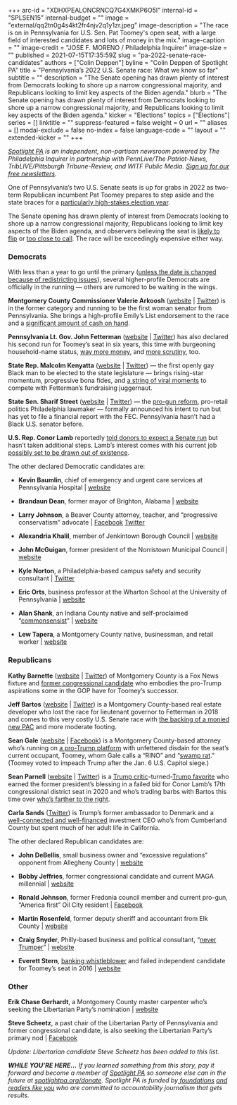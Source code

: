 +++
arc-id = "XDHXPEALONCRNCQ7G4XMKP6O5I"
internal-id = "SPLSEN15"
internal-budget = ""
image = "external/qq2tn0g4s4kt2fr4njv2q1y1zr.jpeg"
image-description = "The race is on in Pennsylvania for U.S. Sen. Pat Toomey's open seat, with a large field of interested candidates and lots of money in the mix."
image-caption = ""
image-credit = "JOSE F. MORENO / Philadelphia Inquirer"
image-size = ""
published = 2021-07-15T17:35:59Z
slug = "pa-2022-senate-race-candidates"
authors = ["Colin Deppen"]
byline = "Colin Deppen of Spotlight PA"
title = "Pennsylvania’s 2022 U.S. Senate race: What we know so far"
subtitle = ""
description = "The Senate opening has drawn plenty of interest from Democrats looking to shore up a narrow congressional majority, and Republicans looking to limit key aspects of the Biden agenda."
blurb = "The Senate opening has drawn plenty of interest from Democrats looking to shore up a narrow congressional majority, and Republicans looking to limit key aspects of the Biden agenda."
kicker = "Elections"
topics = ["Elections"]
series = []
linktitle = ""
suppress-featured = false
weight = 0
url = ""
aliases = []
modal-exclude = false
no-index = false
language-code = ""
layout = ""
extended-kicker = ""
+++

<a href="https://www.spotlightpa.org/"><i>Spotlight PA</i></a><i> is an independent, non-partisan newsroom powered by The Philadelphia Inquirer in partnership with PennLive/The Patriot-News, TribLIVE/Pittsburgh Tribune-Review, and WITF Public Media. </i><a href="https://www.spotlightpa.org/newsletters"><i>Sign up for our free newsletters</i></a><i>.</i>

One of Pennsylvania’s two U.S. Senate seats is up for grabs in 2022 as two-term Republican incumbent Pat Toomey prepares to step aside and the state braces for a <a href="https://www.spotlightpa.org/news/2021/06/pa-2020-governor-race-candidates/">particularly high-stakes election year</a>.

The Senate opening has drawn plenty of interest from Democrats looking to shore up a narrow congressional majority, Republicans looking to limit key aspects of the Biden agenda, and observers believing the seat is <a href="https://www.cnn.com/2021/07/05/politics/2022-senate-race-rankings-july/index.html">likely to flip</a> or <a href="https://cookpolitical.com/ratings/senate-race-ratings">too close to call</a>. The race will be exceedingly expensive either way.

<script src="https://www.spotlightpa.org/embed.js" async></script><div data-spl-embed-version="1" data-spl-src="https://www.spotlightpa.org/embeds/newsletter/"></div>

### Democrats

With less than a year to go until the primary (<a href="https://apnews.com/article/primary-elections-pennsylvania-elections-census-2020-house-elections-9c91a3caf8d761ede5bb456c6898e539">unless the date is changed because of redistricting issues</a>), several higher-profile Democrats are officially in the running — others are rumored to be waiting in the wings.

<b>Montgomery County Commissioner Valerie Arkoosh</b> (<a href="https://www.valarkoosh.com/">website</a> | <a href="https://twitter.com/ValArkooshPA">Twitter</a>) is in the former category and running to be the first woman senator from Pennsylvania. She brings a high-profile Emily’s List endorsement to the race and a <a href="https://www.politicspa.com/arkoosh-raises-over-1-million-in-q2/98587/">significant amount of cash on hand</a>.

<b>Pennsylvania Lt. Gov. John Fetterman</b> (<a href="https://johnfetterman.com/">website</a> | <a href="https://twitter.com/JohnFetterman">Twitter</a>) has also declared his second run for Toomey’s seat in six years, this time with burgeoning household-name status, <a href="https://whyy.org/articles/fetterman-dwarfs-competition-in-first-fundraising-numbers-for-pa-s-senate-race/">way more money</a>, and <a href="https://www.theroot.com/john-fetterman-has-had-eight-years-to-apologize-for-pul-1846249115">more scrutiny</a>, too.

<b>State Rep. Malcolm Kenyatta</b> (<a href="https://www.malcolmkenyatta.com/">website</a> | <a href="https://twitter.com/malcolmkenyatta">Twitter</a>) — the first openly gay Black man to be elected to the state legislature — brings rising-star momentum, progressive bona fides, and <a href="https://www.inquirer.com/politics/election/malcolm-kenyatta-gettysburg-democratic-pennsylvania-senate-race-20210713.html">a string of viral moments</a> to compete with Fetterman’s fundraising juggernaut.

<b>State Sen. Sharif Street</b> (<a href="https://streetforpa.com/">website</a> | <a href="https://twitter.com/streetforpa">Twitter</a>) — the <a href="https://whyy.org/articles/how-many-more-must-die-philly-lawmakers-plead-for-help-reducing-gun-violence/">pro-gun reform</a>, pro-retail politics Philadelphia lawmaker — formally announced his intent to run but has yet to file a financial report with the FEC. Pennsylvania hasn’t had a Black U.S. senator before.

<b>U.S. Rep. Conor Lamb</b> reportedly <a href="https://www.politico.com/news/2021/04/30/conor-lamb-pennsylvania-senate-485124">told donors to expect a Senate run</a> but hasn’t taken additional steps. Lamb’s interest comes with his current job <a href="https://www.spotlightpa.org/news/2021/04/pa-us-house-seat-congressional-census-announcement-redistricting/">possibly set to be drawn out of existence</a>.

The other declared Democratic candidates are:

- <b>Kevin Baumlin</b>, chief of emergency and urgent care services at Pennsylvania Hospital | <a href="https://www.drbaumlinforpa.com/">website</a>

- <b>Brandaun Dean</b>, former mayor of Brighton, Alabama | <a href="http://brandaundean.com/">website</a>

- <b>Larry Johnson</b>, a Beaver County attorney, teacher, and “progressive conservatism” advocate | <a href="https://www.facebook.com/AxumGold/">Facebook</a> <a href="https://twitter.com/larryjo46392529">Twitter</a>

- <b>Alexandria Khalil</b>, member of Jenkintown Borough Council | <a href="https://www.alexkhalilforussenate.com/home">website</a>

- <b>John McGuigan</b>, former president of the Norristown Municipal Council | <a href="https://www.mcguiganforpa.com/">website </a>

- <b>Kyle Norton</b>, a Philadelphia-based campus safety and security consultant | <a href="https://twitter.com/kylenortonpa?lang=en">Twitter</a>

- <b>Eric Orts</b>, business professor at the Wharton School at the University of Pennsylvania | <a href="https://www.friendsofericorts.com/orts-home-2/">website </a>

- <b>Alan Shank</b>, an Indiana County native and self-proclaimed “<a href="https://twitter.com/shank_al">commonsensist</a>” | <a href="https://www.alshankforpa.com/">website </a>

- <b>Lew Tapera</b>, a Montgomery County native, businessman, and retail worker | <a href="https://www.lewforyou2022.com/">website </a>

<script src="https://www.spotlightpa.org/embed.js" async></script><div data-spl-embed-version="1" data-spl-src="https://www.spotlightpa.org/embeds/donate/"></div>

### Republicans

<b>Kathy Barnette</b> (<a href="https://barnetteforsenate.com/">website</a> | <a href="https://twitter.com/kathy4truth?lang=en">Twitter</a>) of Montgomery County is a Fox News fixture and <a href="https://www.buckscountycouriertimes.com/story/news/2020/11/02/madeleine-dean-kathy-barnette-4th-district-congress/6088489002/">former congressional candidate</a> who embodies the pro-Trump aspirations some in the GOP have for Toomey’s successor.

<b>Jeff Bartos</b> (<a href="https://jeffbartos.com/">website</a> | <a href="https://twitter.com/jeff_bartos">Twitter</a>) is a Montgomery County-based real estate developer who lost the race for lieutenant governor to Fetterman in 2018 and comes to this very costly U.S. Senate race with <a href="https://www.politico.com/news/2021/04/24/jeff-bartos-super-pac-pennsylvania-race-484531">the backing of a monied new PAC</a> and more moderate footing.

<b>Sean Gale</b> (<a href="https://www.galeforsenate.com/home.html">website</a> | <a href="https://www.facebook.com/sean.gale">Facebook</a>) is a Montgomery County-based attorney who’s running on <a href="https://www.inquirer.com/politics/election/joe-gale-2022-pennsylvania-governor-race-20210216.html">a pro-Trump platform</a> with unfettered disdain for the seat’s current occupant, Toomey, whom Gale calls a “RINO” and “<a href="https://www.facebook.com/sean.gale/posts/10219624235533019">swamp rat</a>.” (Toomey voted to impeach Trump after the Jan. 6 U.S. Capitol siege.)

<b>Sean Parnell</b> (<a href="https://parnellforsenate.com/">website</a> | <a href="https://twitter.com/SeanParnellUSA">Twitter</a>) is a <a href="https://www.pghcitypaper.com/pittsburgh/an-extensive-list-of-all-the-times-sean-parnell-criticized-donald-trump/Content?oid=19552160">Trump critic</a>-turned-<a href="https://www.politicspa.com/pa17-trump-endorses-parnell/93131/">Trump favorite</a> who earned the former president’s blessing in a failed bid for Conor Lamb’s 17th congressional district seat in 2020 and who’s trading barbs with Bartos this time over <a href="https://www.pghcitypaper.com/pittsburgh/gop-senate-candidate-jeff-bartos-donating-to-and-praised-democrats-in-past-challenger-sean-parnell-responds/Content?oid=19710517">who’s farther to the right</a>.

<b>Carla Sands</b> (<a href="https://twitter.com/CarlaHSands/status/1412416656903704584?ref_src=twsrc%5Etfw%7Ctwcamp%5Etweetembed%7Ctwterm%5E1412416656903704584%7Ctwgr%5E%7Ctwcon%5Es1_&ref_url=https%3A%2F%2Fwww.politicspa.com%2Fsands-launches-2022-senate-bid%2F98572%2F">Twitter</a>) is Trump’s former ambassador to Denmark and a <a href="https://triblive.com/news/pennsylvania/ex-ambassador-investment-ceo-carla-sands-seeks-pennsylvania-senate-seat/">well-connected and well-financed</a> investment CEO who’s from Cumberland County but spent much of her adult life in California.

The other declared Republican candidates are:

- <b>John DeBellis</b>, small business owner and “excessive regulations” opponent from Allegheny County | <a href="https://www.jdebellis4senate.com/">website </a>

- <b>Bobby Jeffries</b>, former congressional candidate and current MAGA millennial | <a href="https://secure.anedot.com/bobby-jeffries-for-us-senate/donate">website</a>

- <b>Ronald Johnson</b>, former Fredonia council member and current pro-gun, “America first” Oil City resident | <a href="https://www.facebook.com/Ron-Johnson-for-US-Senate-108709594762121">Facebook</a>

- <b>Martin Rosenfeld</b>, former deputy sheriff and accountant from Elk County | <a href="https://martinrosenfeld2022.com/index.html">website</a>

- <b>Craig Snyder</b>, Philly-based business and political consultant, “<a href="https://www.inquirer.com/politics/pennsylvania/craig-snyder-2022-pennsylvania-senate-race-20210203.html">never Trumper</a>” | <a href="https://craigsnyderexploratorycommittee.com/">website</a>

- <b>Everett Stern</b>, <a href="https://www.politicspa.com/businessman-and-famed-whistleblower-announces-2022-bid-for-senate/97434/">banking whistleblower</a> and failed independent candidate for Toomey’s seat in 2016 | <a href="http://brandaundean.com/">website</a>

### Other

<b>Erik Chase Gerhardt</b>, a Montgomery County master carpenter who’s seeking the Libertarian Party’s nomination | <a href="https://www.montcolp.org/candidates/state-wide/150-erik-chase-gerhardt">website</a>

<b>Steve Scheetz</b>, a past chair of the Libertarian Party of Pennsylvania and former congressional candidate, is also seeking the Libertarian Party’s primary nod | <a href="https://www.facebook.com/ScheetzForSenate/">Facebook</a>

<i>Update: Libertarian candidate Steve Scheetz has been added to this list.</i>

<i><b>WHILE YOU’RE HERE...</b></i><i> If you learned something from this story, pay it forward and become a member of </i><a href="https://www.spotlightpa.org/"><i>Spotlight PA</i></a><i> so someone else can in the future at </i><a href="http://spotlightpa.org/donate"><i>spotlightpa.org/donate</i></a><i>. Spotlight PA is funded by</i><a href="https://www.spotlightpa.org/support"><i> foundations</i></a><i> </i><a href="https://www.spotlightpa.org/support"><i>and readers like you</i></a><i> who are committed to accountability journalism that gets results.</i>

